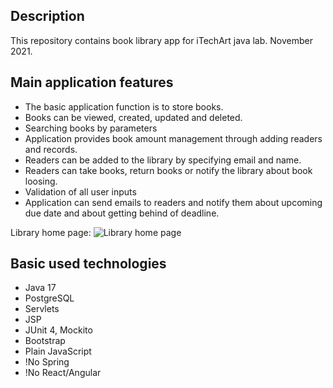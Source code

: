## Description
This repository contains book library app for iTechArt java lab.
November 2021.

## Main application features
- The basic application function is to store books.
- Books can be viewed, created, updated and deleted.
- Searching books by parameters
- Application provides book amount management through adding readers and records.
- Readers can be added to the library by specifying email and name.
- Readers can take books, return books or notify the library about book loosing.
- Validation of all user inputs
- Application can send emails to readers and notify them about upcoming due date and about getting behind of deadline.

Library home page:
![Library home page](https://user-images.githubusercontent.com/54511054/141295912-d7d4c50c-0fd0-4b26-bd39-f20056999662.PNG)

## Basic used technologies
- Java 17
- PostgreSQL
- Servlets
- JSP
- JUnit 4, Mockito
- Bootstrap
- Plain JavaScript
- !No Spring
- !No React/Angular
